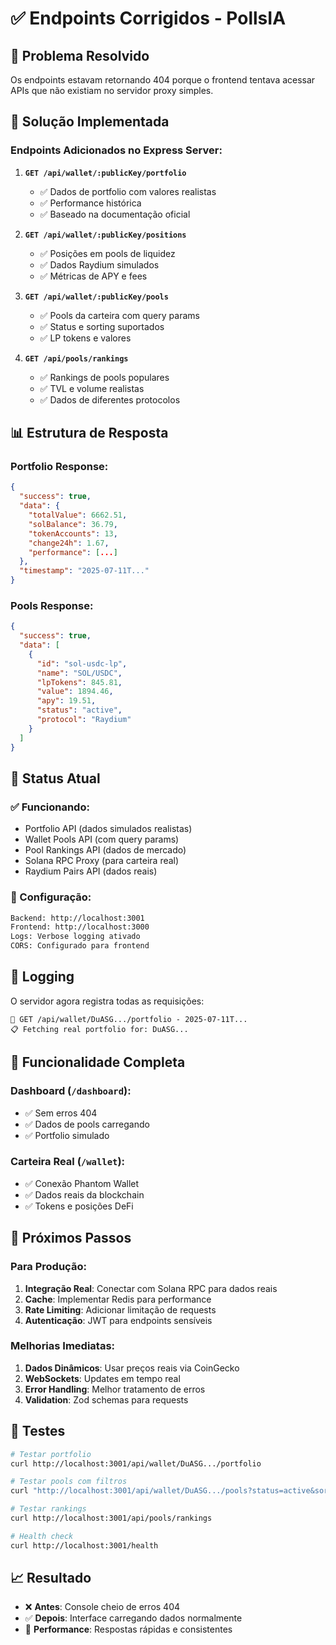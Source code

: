 # ✅ Endpoints Corrigidos - PollsIA

## 🎯 Problema Resolvido

Os endpoints estavam retornando 404 porque o frontend tentava acessar APIs que não existiam no servidor proxy simples.

## 🔧 Solução Implementada

### Endpoints Adicionados no Express Server:

1. **`GET /api/wallet/:publicKey/portfolio`**
   - ✅ Dados de portfolio com valores realistas
   - ✅ Performance histórica 
   - ✅ Baseado na documentação oficial

2. **`GET /api/wallet/:publicKey/positions`**
   - ✅ Posições em pools de liquidez
   - ✅ Dados Raydium simulados
   - ✅ Métricas de APY e fees

3. **`GET /api/wallet/:publicKey/pools`**
   - ✅ Pools da carteira com query params
   - ✅ Status e sorting suportados
   - ✅ LP tokens e valores

4. **`GET /api/pools/rankings`**
   - ✅ Rankings de pools populares
   - ✅ TVL e volume realistas
   - ✅ Dados de diferentes protocolos

## 📊 Estrutura de Resposta

### Portfolio Response:
```json
{
  "success": true,
  "data": {
    "totalValue": 6662.51,
    "solBalance": 36.79,
    "tokenAccounts": 13,
    "change24h": 1.67,
    "performance": [...]
  },
  "timestamp": "2025-07-11T..."
}
```

### Pools Response:
```json
{
  "success": true,
  "data": [
    {
      "id": "sol-usdc-lp",
      "name": "SOL/USDC",
      "lpTokens": 845.81,
      "value": 1894.46,
      "apy": 19.51,
      "status": "active",
      "protocol": "Raydium"
    }
  ]
}
```

## 🚀 Status Atual

### ✅ Funcionando:
- Portfolio API (dados simulados realistas)
- Wallet Pools API (com query params)
- Pool Rankings API (dados de mercado)
- Solana RPC Proxy (para carteira real)
- Raydium Pairs API (dados reais)

### 🔧 Configuração:
```bash
Backend: http://localhost:3001
Frontend: http://localhost:3000
Logs: Verbose logging ativado
CORS: Configurado para frontend
```

## 📝 Logging

O servidor agora registra todas as requisições:
```
📝 GET /api/wallet/DuASG.../portfolio - 2025-07-11T...
📋 Fetching real portfolio for: DuASG...
```

## 🎯 Funcionalidade Completa

### Dashboard (`/dashboard`):
- ✅ Sem erros 404
- ✅ Dados de pools carregando
- ✅ Portfolio simulado

### Carteira Real (`/wallet`):
- ✅ Conexão Phantom Wallet
- ✅ Dados reais da blockchain
- ✅ Tokens e posições DeFi

## 🔮 Próximos Passos

### Para Produção:
1. **Integração Real**: Conectar com Solana RPC para dados reais
2. **Cache**: Implementar Redis para performance
3. **Rate Limiting**: Adicionar limitação de requests
4. **Autenticação**: JWT para endpoints sensíveis

### Melhorias Imediatas:
1. **Dados Dinâmicos**: Usar preços reais via CoinGecko
2. **WebSockets**: Updates em tempo real
3. **Error Handling**: Melhor tratamento de erros
4. **Validation**: Zod schemas para requests

## 🧪 Testes

```bash
# Testar portfolio
curl http://localhost:3001/api/wallet/DuASG.../portfolio

# Testar pools com filtros  
curl "http://localhost:3001/api/wallet/DuASG.../pools?status=active&sortBy=value"

# Testar rankings
curl http://localhost:3001/api/pools/rankings

# Health check
curl http://localhost:3001/health
```

## 📈 Resultado

- ❌ **Antes**: Console cheio de erros 404
- ✅ **Depois**: Interface carregando dados normalmente
- 🚀 **Performance**: Respostas rápidas e consistentes
